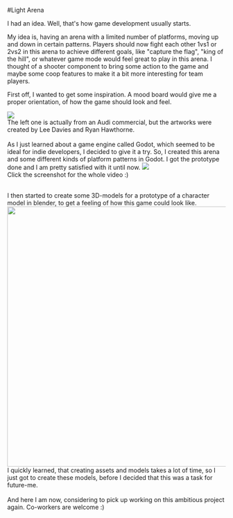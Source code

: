 #Light Arena

I had an idea. Well, that's how game development usually starts.

My idea is, having an arena with a limited number of platforms, moving up and down in certain patterns.
Players should now fight each other 1vs1 or 2vs2 in this arena to achieve different goals,
like "capture the flag", "king of the hill", or whatever game mode would feel great to play in this arena.
I thought of a shooter component to bring some action to the game and maybe some coop features to make it a bit more interesting for team players.

First off, I wanted to get some inspiration. A mood board would give me a proper orientation, of how the game should look and feel.

<img src="https://user-images.githubusercontent.com/81244784/129901649-64823869-941f-43bf-9d05-7d3161b5b08a.PNG"><br>
The left one is actually from an Audi commercial, but the artworks were created by Lee Davies and Ryan Hawthorne.
<br><br>
As I just learned about a game engine called Godot, which  seemed to be ideal for indie developers, I decided to give it a try.
So, I created this arena and some different kinds of platform patterns in Godot. I got the prototype done and I am pretty satisfied with it until now.
<a href="https://youtu.be/u9E26tT9isU">
  <img src="https://img.youtube.com/vi/u9E26tT9isU/0.jpg">
</a>
<br>
Click the screenshot for the whole video :)
<br><br>

I then started to create some 3D-models for a prototype of a character model in blender, to get a feeling of how this game could look like.<br>
<img src="https://user-images.githubusercontent.com/81244784/129904525-0b773915-8863-46ec-84c6-9a0c62e5ea25.PNG" width="600"><br>
I quickly learned, that creating assets and models takes a lot of time, so I just got to create these models, before I decided that this was a task for future-me.
<br><br>
And here I am now, considering to pick up working on this ambitious project again. Co-workers are welcome :)
